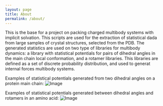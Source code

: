 ```yaml
---
layout: page
title: About
permalink: /about/
---
```


This is the base for a project on packing charged multibody systems with implicit
solvation. This scripts are used for the extraction of statistical dada from large samples of 
crystal structures, selected from the PDB. The generated statistics are used on  two type of libraries
for multibody dynamics: a library with statistical potentials for pairs of dihedral angles 
in the main chain local conformation,  and a rotamer libraries. This  libraries are defined as a 
set of discrete probability distribution, and used to generat
internal forces multibody systems.

Examples of statistical potentials generated from two dihedral angles on a protein main chain:
![Image](../images/IAGE2.gif)

Examples of statistical potentials generated between dihedral angles and rotamers in an amino acid:
![Image](../images/IAGE1.gif)
